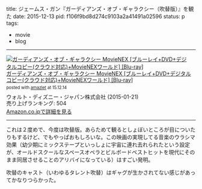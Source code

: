 title: ジェームス・ガン『ガーディアンズ・オブ・ギャラクシー（吹替版）』を観た
date: 2015-12-13
pid: f106f9bd8d274c9103a2a41491a02596
status: p
tags:
- movie
- blog
---

<div class="amazlet-box" style="margin-bottom:0px;"><div class="amazlet-image" style="float:left;margin:0px 12px 1px 0px;"><a href="http://www.amazon.co.jp/exec/obidos/ASIN/B00PFOH29I/dotimpact-22/ref=nosim/" name="amazletlink" target="_blank"><img src="http://ecx.images-amazon.com/images/I/519QJFZcSdL._SL160_.jpg" alt="ガーディアンズ・オブ・ギャラクシー MovieNEX [ブルーレイ+DVD+デジタルコピー(クラウド対応)+MovieNEXワールド] [Blu-ray]" style="border: none;" /></a></div><div class="amazlet-info" style="line-height:120%; margin-bottom: 10px"><div class="amazlet-name" style="margin-bottom:10px;line-height:120%"><a href="http://www.amazon.co.jp/exec/obidos/ASIN/B00PFOH29I/dotimpact-22/ref=nosim/" name="amazletlink" target="_blank">ガーディアンズ・オブ・ギャラクシー MovieNEX [ブルーレイ+DVD+デジタルコピー(クラウド対応)+MovieNEXワールド] [Blu-ray]</a><div class="amazlet-powered-date" style="font-size:80%;margin-top:5px;line-height:120%">posted with <a href="http://www.amazlet.com/" title="amazlet" target="_blank">amazlet</a> at 15.12.14</div></div><div class="amazlet-detail">ウォルト・ディズニー・ジャパン株式会社 (2015-01-21)<br />売り上げランキング: 504<br /></div><div class="amazlet-sub-info" style="float: left;"><div class="amazlet-link" style="margin-top: 5px"><a href="http://www.amazon.co.jp/exec/obidos/ASIN/B00PFOH29I/dotimpact-22/ref=nosim/" name="amazletlink" target="_blank">Amazon.co.jpで詳細を見る</a></div></div></div><div class="amazlet-footer" style="clear: left"></div></div>

---- 

これは２度めで、今度は吹替版。あらためて観るとしょぼいところが目についたりもするけど、でもやっぱおもしろいな。この映画の実現してる音楽のウラシマ効果（幼少期にミックステープといっしょに宇宙に連れ去れられたという設定が、オールドスクールなスペースオペラとビルボードベストヒットを現代にそのまま同居させることのアリバイになっている）はすごい発明。

吹替のキャスト（いわゆるタレント吹替）はギャグが生かされてない感じがあってかなりつらかった。